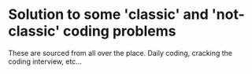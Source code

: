 # Solution to some 'classic' and 'not-classic' coding problems

These are sourced from all over the place. Daily coding, cracking the coding interview, etc...